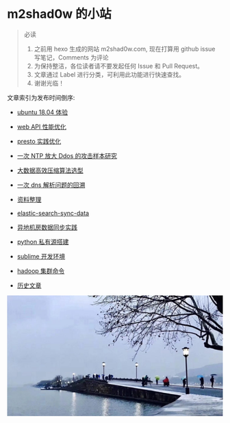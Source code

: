 
# m2shad0w 的小站

> 必读
> 1. 之前用 hexo 生成的网站 m2shad0w.com, 现在打算用 github issue 写笔记，Comments 为评论
> 2. 为保持整洁，各位读者请不要发起任何 Issue 和 Pull Request。
> 3. 文章通过 Label 进行分类，可利用此功能进行快速查找。
> 4. 谢谢光临！

文章索引为发布时间倒序:
* [ubuntu 18.04 体验](https://github.com/M2shad0w/blog/issues/19)
* [web API 性能优化](https://github.com/M2shad0w/blog/issues/12)
* [presto 实践优化](https://github.com/M2shad0w/blog/issues/11)
* [一次 NTP 放大 Ddos 的攻击样本研究](https://github.com/M2shad0w/blog/issues/10)
* [大数据高效压缩算法选型](https://github.com/M2shad0w/blog/issues/9)
* [一次 dns 解析问题的回溯](https://github.com/M2shad0w/blog/issues/8)
* [资料整理 ](https://github.com/M2shad0w/blog/issues/6)
* [elastic-search-sync-data](https://github.com/M2shad0w/blog/issues/5)
* [异地机房数据同步实践](https://github.com/M2shad0w/blog/issues/４)
* [python 私有源搭建](https://github.com/M2shad0w/blog/issues/3)
* [sublime 开发环境](https://github.com/M2shad0w/blog/issues/2)
* [hadoop 集群命令](https://github.com/M2shad0w/blog/issues/1)

* [历史文章](./source/)

![](./source/img/断桥残雪.jpeg)




